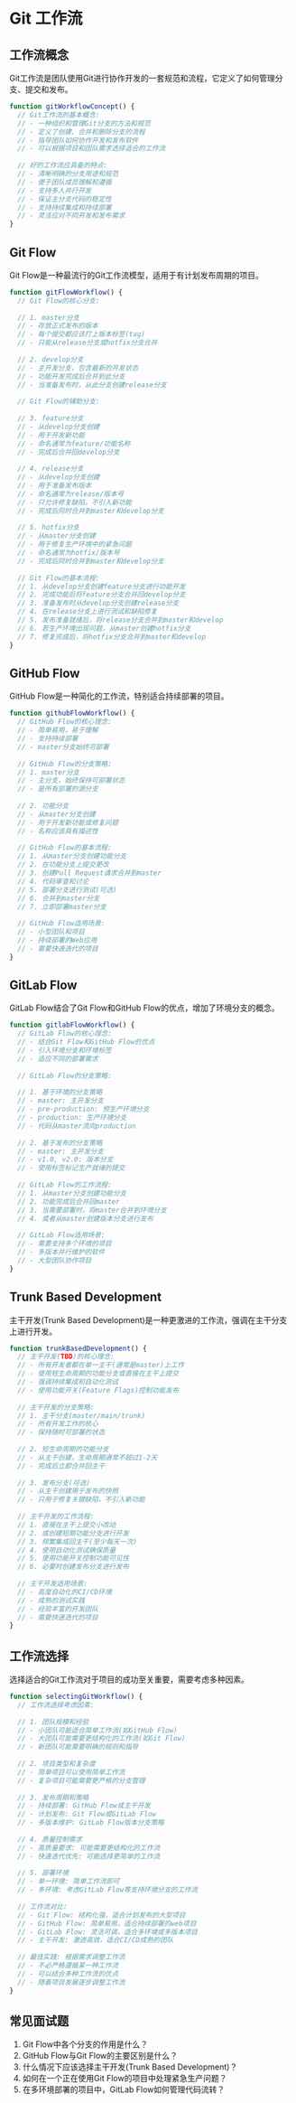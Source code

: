 # Git 工作流

## 工作流概念

Git工作流是团队使用Git进行协作开发的一套规范和流程，它定义了如何管理分支、提交和发布。

```javascript
function gitWorkflowConcept() {
  // Git工作流的基本概念:
  // - 一种组织和管理Git分支的方法和规范
  // - 定义了创建、合并和删除分支的流程
  // - 指导团队如何协作开发和发布软件
  // - 可以根据项目和团队需求选择适合的工作流
  
  // 好的工作流应具备的特点:
  // - 清晰明确的分支用途和规范
  // - 便于团队成员理解和遵循
  // - 支持多人并行开发
  // - 保证主分支代码的稳定性
  // - 支持持续集成和持续部署
  // - 灵活应对不同开发和发布需求
}
```

## Git Flow

Git Flow是一种最流行的Git工作流模型，适用于有计划发布周期的项目。

```javascript
function gitFlowWorkflow() {
  // Git Flow的核心分支:
  
  // 1. master分支
  // - 存放正式发布的版本
  // - 每个提交都应该打上版本标签(tag)
  // - 只能从release分支或hotfix分支合并
  
  // 2. develop分支
  // - 主开发分支，包含最新的开发状态
  // - 功能开发完成后合并到此分支
  // - 当准备发布时，从此分支创建release分支
  
  // Git Flow的辅助分支:
  
  // 3. feature分支
  // - 从develop分支创建
  // - 用于开发新功能
  // - 命名通常为feature/功能名称
  // - 完成后合并回develop分支
  
  // 4. release分支
  // - 从develop分支创建
  // - 用于准备发布版本
  // - 命名通常为release/版本号
  // - 只允许修复缺陷，不引入新功能
  // - 完成后同时合并到master和develop分支
  
  // 5. hotfix分支
  // - 从master分支创建
  // - 用于修复生产环境中的紧急问题
  // - 命名通常为hotfix/版本号
  // - 完成后同时合并到master和develop分支
  
  // Git Flow的基本流程:
  // 1. 从develop分支创建feature分支进行功能开发
  // 2. 完成功能后将feature分支合并回develop分支
  // 3. 准备发布时从develop分支创建release分支
  // 4. 在release分支上进行测试和缺陷修复
  // 5. 发布准备就绪后，将release分支合并到master和develop
  // 6. 若生产环境出现问题，从master创建hotfix分支
  // 7. 修复完成后，将hotfix分支合并到master和develop
}
```

## GitHub Flow

GitHub Flow是一种简化的工作流，特别适合持续部署的项目。

```javascript
function githubFlowWorkflow() {
  // GitHub Flow的核心理念:
  // - 简单易用，易于理解
  // - 支持持续部署
  // - master分支始终可部署
  
  // GitHub Flow的分支策略:
  // 1. master分支
  // - 主分支，始终保持可部署状态
  // - 是所有部署的源分支
  
  // 2. 功能分支
  // - 从master分支创建
  // - 用于开发新功能或修复问题
  // - 名称应该具有描述性
  
  // GitHub Flow的基本流程:
  // 1. 从master分支创建功能分支
  // 2. 在功能分支上提交更改
  // 3. 创建Pull Request请求合并到master
  // 4. 代码审查和讨论
  // 5. 部署分支进行测试(可选)
  // 6. 合并到master分支
  // 7. 立即部署master分支
  
  // GitHub Flow适用场景:
  // - 小型团队和项目
  // - 持续部署的Web应用
  // - 需要快速迭代的项目
}
```

## GitLab Flow

GitLab Flow结合了Git Flow和GitHub Flow的优点，增加了环境分支的概念。

```javascript
function gitlabFlowWorkflow() {
  // GitLab Flow的核心理念:
  // - 结合Git Flow和GitHub Flow的优点
  // - 引入环境分支和环境标签
  // - 适应不同的部署需求
  
  // GitLab Flow的分支策略:
  
  // 1. 基于环境的分支策略
  // - master: 主开发分支
  // - pre-production: 预生产环境分支
  // - production: 生产环境分支
  // - 代码从master流向production
  
  // 2. 基于发布的分支策略
  // - master: 主开发分支
  // - v1.0, v2.0: 版本分支
  // - 使用标签标记生产就绪的提交
  
  // GitLab Flow的工作流程:
  // 1. 从master分支创建功能分支
  // 2. 功能完成后合并回master
  // 3. 当需要部署时，将master合并到环境分支
  // 4. 或者从master创建版本分支进行发布
  
  // GitLab Flow适用场景:
  // - 需要支持多个环境的项目
  // - 多版本并行维护的软件
  // - 大型团队协作项目
}
```

## Trunk Based Development

主干开发(Trunk Based Development)是一种更激进的工作流，强调在主干分支上进行开发。

```javascript
function trunkBasedDevelopment() {
  // 主干开发(TBD)的核心理念:
  // - 所有开发者都在单一主干(通常是master)上工作
  // - 使用短生命周期的功能分支或直接在主干上提交
  // - 强调持续集成和自动化测试
  // - 使用功能开关(Feature Flags)控制功能发布
  
  // 主干开发的分支策略:
  // 1. 主干分支(master/main/trunk)
  // - 所有开发工作的核心
  // - 保持随时可部署的状态
  
  // 2. 短生命周期的功能分支
  // - 从主干创建，生命周期通常不超过1-2天
  // - 完成后立即合并回主干
  
  // 3. 发布分支(可选)
  // - 从主干创建用于发布的快照
  // - 只用于修复关键缺陷，不引入新功能
  
  // 主干开发的工作流程:
  // 1. 直接在主干上提交小改动
  // 2. 或创建短期功能分支进行开发
  // 3. 频繁集成回主干(至少每天一次)
  // 4. 使用自动化测试确保质量
  // 5. 使用功能开关控制功能可见性
  // 6. 必要时创建发布分支进行发布
  
  // 主干开发适用场景:
  // - 高度自动化的CI/CD环境
  // - 成熟的测试实践
  // - 经验丰富的开发团队
  // - 需要快速迭代的项目
}
```

## 工作流选择

选择适合的Git工作流对于项目的成功至关重要，需要考虑多种因素。

```javascript
function selectingGitWorkflow() {
  // 工作流选择考虑因素:
  
  // 1. 团队规模和经验
  // - 小团队可能适合简单工作流(如GitHub Flow)
  // - 大团队可能需要更结构化的工作流(如Git Flow)
  // - 新团队可能需要明确的规则和指导
  
  // 2. 项目类型和复杂度
  // - 简单项目可以使用简单工作流
  // - 复杂项目可能需要更严格的分支管理
  
  // 3. 发布周期和策略
  // - 持续部署: GitHub Flow或主干开发
  // - 计划发布: Git Flow或GitLab Flow
  // - 多版本维护: GitLab Flow版本分支策略
  
  // 4. 质量控制需求
  // - 高质量要求: 可能需要更结构化的工作流
  // - 快速迭代优先: 可能选择更简单的工作流
  
  // 5. 部署环境
  // - 单一环境: 简单工作流即可
  // - 多环境: 考虑GitLab Flow等支持环境分支的工作流
  
  // 工作流对比:
  // - Git Flow: 结构化强，适合计划发布的大型项目
  // - GitHub Flow: 简单易用，适合持续部署的web项目
  // - GitLab Flow: 灵活可调，适合多环境或多版本项目
  // - 主干开发: 激进高效，适合CI/CD成熟的团队
  
  // 最佳实践: 根据需求调整工作流
  // - 不必严格遵循某一种工作流
  // - 可以结合多种工作流的优点
  // - 随着项目发展逐步调整工作流
}
```

## 常见面试题

1. Git Flow中各个分支的作用是什么？
2. GitHub Flow与Git Flow的主要区别是什么？
3. 什么情况下应该选择主干开发(Trunk Based Development)？
4. 如何在一个正在使用Git Flow的项目中处理紧急生产问题？
5. 在多环境部署的项目中，GitLab Flow如何管理代码流转？ 